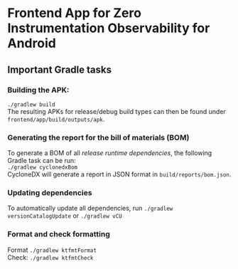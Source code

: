 # Frontend App for Zero Instrumentation Observability for Android

## Important Gradle tasks
### Building the APK:
`./gradlew build` <br/>
The resulting APKs for release/debug build types can then be found under `frontend/app/build/outputs/apk`.

### Generating the report for the bill of materials (BOM)
To generate a BOM of all *release runtime dependencies*, the following Gradle task can be run: <br/>
`./gradlew cyclonedxBom` <br/>
CycloneDX will generate a report in JSON format in `build/reports/bom.json`.

### Updating dependencies
To automatically update all dependencies, run
`./gradlew versionCatalogUpdate` or `./gradlew vCU`

### Format and check formatting
Format `./gradlew ktfmtFormat` <br/>
Check: `./gradlew ktfmtCheck`